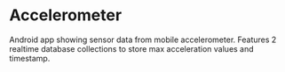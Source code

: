 # Accelerometer
Android app showing sensor data from mobile accelerometer.
Features 2 realtime database collections to store max acceleration values and timestamp.
